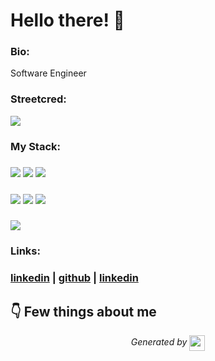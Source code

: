 
# Hello there! 👋


### Bio:

Software Engineer
            

### Streetcred:

<a href="https://www.tublian.com/profile/atifkhan77?ss=true"><img src="https://t74hnvwwsd.execute-api.us-east-1.amazonaws.com/dev/ft/profile/streetcred/badge/atifkhan77?type=without_score"></a>

### My Stack:

### <img src="https://t74hnvwwsd.execute-api.us-east-1.amazonaws.com/dev/ft/profile/streetcred/github/tag/iOS"/> <img src="https://t74hnvwwsd.execute-api.us-east-1.amazonaws.com/dev/ft/profile/streetcred/github/tag/Mobile%20Development"/> <img src="https://t74hnvwwsd.execute-api.us-east-1.amazonaws.com/dev/ft/profile/streetcred/github/tag/JavaScript"/>

### <img src="https://t74hnvwwsd.execute-api.us-east-1.amazonaws.com/dev/ft/profile/streetcred/github/tag/Kotlin"/> <img src="https://t74hnvwwsd.execute-api.us-east-1.amazonaws.com/dev/ft/profile/streetcred/github/tag/Java"/> <img src="https://t74hnvwwsd.execute-api.us-east-1.amazonaws.com/dev/ft/profile/streetcred/github/tag/Python"/>

### <img src="https://t74hnvwwsd.execute-api.us-east-1.amazonaws.com/dev/ft/profile/streetcred/github/tag/Frontend"/>

### Links:

### <a href="https://www.linkedin.com/in/muhammad-atifkhan/">linkedin</a> | <a href="https://www.github.com/atifkhan77">github</a> | <a href="">linkedin</a>

## 👇 Few things about me


<div>

            
</div>




<p align="center">
<i>Generated by <a href="https://www.tublian.com/"><img src="https://tublian-newsletter-assets.s3.amazonaws.com/just-logo.png" width="25" style="vertical-align: middle"/></i>
</p>

